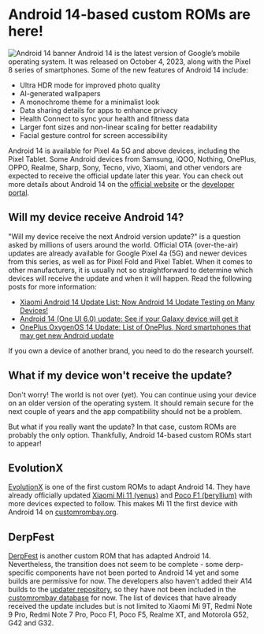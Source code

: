 # Android 14-based custom ROMs are here!
![Android 14 banner](/post-images/android14_1.webp)
Android 14 is the latest version of Google’s mobile operating system. It was released on October 4, 2023, along with the Pixel 8 series of smartphones. Some of the new features of Android 14 include:
- Ultra HDR mode for improved photo quality
- AI-generated wallpapers
- A monochrome theme for a minimalist look
- Data sharing details for apps to enhance privacy
- Health Connect to sync your health and fitness data
- Larger font sizes and non-linear scaling for better readability
- Facial gesture control for screen accessibility

Android 14 is available for Pixel 4a 5G and above devices, including the Pixel Tablet. Some Android devices from Samsung, iQOO, Nothing, OnePlus, OPPO, Realme, Sharp, Sony, Tecno, vivo, Xiaomi, and other vendors are expected to receive the official update later this year. You can check out more details about Android 14 on the [official website](https://www.android.com/android-14/) or the [developer portal](https://developer.android.com/about/versions/14).

## Will my device receive Android 14?
"Will my device receive the next Android version update?" is a question asked by millions of users around the world. Official OTA (over-the-air) updates are already available for Google Pixel 4a (5G) and newer devices from this series, as well as for Pixel Fold and Pixel Tablet.
When it comes to other manufacturers, it is usually not so straightforward to determine which devices will receive the update and when it will happen. Read the following posts for more information:
- [Xiaomi Android 14 Update List: Now Android 14 Update Testing on Many Devices!](https://xiaomiui.net/xiaomi-android-14-update-list-everything-you-need-to-know-46263/)
- [Android 14 (One UI 6.0) update: See if your Galaxy device will get it](https://www.sammobile.com/news/android-14-one-ui-6-0-update-list-eligible-galaxy-devices/)
- [OnePlus OxygenOS 14 Update: List of OnePlus, Nord smartphones that may get new Android update](https://www.businesstoday.in/technology/news/story/oneplus-oxygenos-14-update-announced-list-of-oneplus-nord-smartphones-that-may-get-new-android-update-399814-2023-09-27)

If you own a device of another brand, you need to do the research yourself.

## What if my device won't receive the update?
Don't worry! The world is not over (yet). You can continue using your device on an older version of the operating system. It should remain secure for the next couple of years and the app compatibility should not be a problem.

But what if you really want the update? In that case, custom ROMs are probably the only option. Thankfully, Android 14-based custom ROMs start to appear!

## EvolutionX
[EvolutionX](https://evolution-x.org/) is one of the first custom ROMs to adapt Android 14. They have already officially updated [Xiaomi Mi 11 (venus)](https://customrombay.org/xiaomi-venus/) and [Poco F1 (beryllium)](https://customrombay.org/xiaomi-beryllium/) with more devices expected to follow. This makes Mi 11 the first device with Android 14 on [customrombay.org](https://customrombay.org/).

## DerpFest
[DerpFest](https://derpfest.org/) is another custom ROM that has adapted Android 14. Nevertheless, the transition does not seem to be complete - some derp-specific components have not been ported to Android 14 yet and some builds are permissive for now. The developers also haven't added their A14 builds to the [updater repository](https://github.com/DerpFest-AOSP/Updater-Stuff), so they have not been included in the [customrombay database](https://github.com/Customrombay/database) for now. The list of devices that have already received the update includes but is not limited to Xiaomi Mi 9T, Redmi Note 9 Pro, Redmi Note 7 Pro, Poco F1, Poco F5, Realme XT, and Motorola G52, G42 and G32.